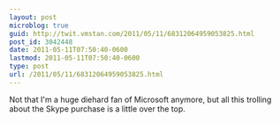```yaml
---
layout: post
microblog: true
guid: http://twit.vmstan.com/2011/05/11/68312064959053825.html
post_id: 3042448
date: 2011-05-11T07:50:40-0600
lastmod: 2011-05-11T07:50:40-0600
type: post
url: /2011/05/11/68312064959053825.html
---
```

Not that I'm a huge diehard fan of Microsoft anymore, but all this trolling about the Skype purchase is a little over the top.
